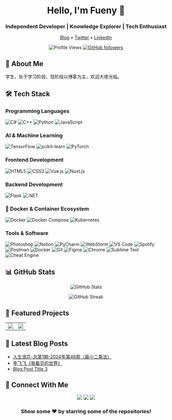 <div align="center">
  
# Hello, I'm Fueny 👋

### Independent Developer | Knowledge Explorer | Tech Enthusiast

<p align="center">
  <a href="https://fueny.top">Blog</a> •
  <a href="https://twitter.com">Twitter</a> •
  <a href="https://linkedin.com/in/">LinkedIn</a>
</p>

![Profile Views](https://komarev.com/ghpvc/?username=fueny&color=brightgreen)
[![GitHub followers](https://img.shields.io/github/followers/fueny?label=Follow&style=social)](https://github.com/fueny)

</div>

## 🚀 About Me
学生，处于学习阶段，现阶段以博客为主，欢迎大佬光临。

## 🛠️ Tech Stack

### Programming Languages
![C#](https://img.shields.io/badge/C%23-239120?style=flat-square&logo=c-sharp&logoColor=white)
![C++](https://img.shields.io/badge/C++-00599C?style=flat-square&logo=c%2B%2B&logoColor=white)
![Python](https://img.shields.io/badge/Python-3776AB?style=flat-square&logo=python&logoColor=white)
![JavaScript](https://img.shields.io/badge/JavaScript-F7DF1E?style=flat-square&logo=javascript&logoColor=black)

### AI & Machine Learning
![TensorFlow](https://img.shields.io/badge/TensorFlow-FF6F00?style=flat-square&logo=tensorflow&logoColor=white)
![scikit-learn](https://img.shields.io/badge/scikit--learn-F7931E?style=flat-square&logo=scikit-learn&logoColor=white)
![PyTorch](https://img.shields.io/badge/PyTorch-EE4C2C?style=flat-square&logo=pytorch&logoColor=white)

### Frontend Development
![HTML5](https://img.shields.io/badge/HTML5-E34F26?style=flat-square&logo=html5&logoColor=white)
![CSS3](https://img.shields.io/badge/CSS3-1572B6?style=flat-square&logo=css3&logoColor=white)
![Vue.js](https://img.shields.io/badge/Vue.js-4FC08D?style=flat-square&logo=vue.js&logoColor=white)
![Nuxt.js](https://img.shields.io/badge/Nuxt.js-00DC82?style=flat-square&logo=nuxt.js&logoColor=white)

### Backend Development
![Flask](https://img.shields.io/badge/Flask-000000?style=flat-square&logo=flask&logoColor=white)
![.NET](https://img.shields.io/badge/.NET-512BD4?style=flat-square&logo=.net&logoColor=white)

### 🐳 Docker & Container Ecosystem
![Docker](https://img.shields.io/badge/Docker-2496ED?style=flat-square&logo=docker&logoColor=white)
![Docker Compose](https://img.shields.io/badge/Docker_Compose-2496ED?style=flat-square&logo=docker&logoColor=white)
![Kubernetes](https://img.shields.io/badge/Kubernetes-326CE5?style=flat-square&logo=kubernetes&logoColor=white)

### Tools & Software
![Photoshop](https://img.shields.io/badge/Photoshop-31A8FF?style=flat-square&logo=adobe-photoshop&logoColor=white)
![Notion](https://img.shields.io/badge/Notion-000000?style=flat-square&logo=notion&logoColor=white)
![PyCharm](https://img.shields.io/badge/PyCharm-000000?style=flat-square&logo=pycharm&logoColor=white)
![WebStorm](https://img.shields.io/badge/WebStorm-000000?style=flat-square&logo=webstorm&logoColor=white)
![VS Code](https://img.shields.io/badge/VS_Code-007ACC?style=flat-square&logo=visual-studio-code&logoColor=white)
![Spotify](https://img.shields.io/badge/Spotify-1DB954?style=flat-square&logo=spotify&logoColor=white)
![Postman](https://img.shields.io/badge/Postman-FF6C37?style=flat-square&logo=postman&logoColor=white)
![Docker](https://img.shields.io/badge/Docker-2496ED?style=flat-square&logo=docker&logoColor=white)
![Git](https://img.shields.io/badge/Git-F05032?style=flat-square&logo=git&logoColor=white)
![Figma](https://img.shields.io/badge/Figma-F24E1E?style=flat-square&logo=figma&logoColor=white)
![Chrome](https://img.shields.io/badge/Chrome-4285F4?style=flat-square&logo=google-chrome&logoColor=white)
![Sublime Text](https://img.shields.io/badge/Sublime-FF9800?style=flat-square&logo=sublime-text&logoColor=white)
![Cheat Engine](https://img.shields.io/badge/Cheat_Engine-FF0000?style=flat-square&logo=data:image/png;base64,iVBORw0KGgoAAAANSUhEUgAAAA4AAAAOCAYAAAAfSC3RAAAACXBIWXMAAAsTAAALEwEAmpwYAAAAIGNIUk0AAHolAACAgwAA+f8AAIDpAAB1MAAA6mAAADqYAAAXb5JfxUYAAABLSURBVHjaYvz//z8DJYCJgUIw8DUyMjL+R8dAQWQxFhRT0AWQ+czYJLEpRjGVhQRHo0viUszCQKaV2BzGSGl0jU7nwRzBAAAA//8DANmxJeHQMWZKAAAAAElFTkSuQmCC&logoColor=white)

## 📊 GitHub Stats

<p align="center">
  <img src="https://github-readme-stats.vercel.app/api?username=fueny&show_icons=true&theme=tokyonight" alt="GitHub Stats" />
</p>

<p align="center">
  <img src="https://github-readme-streak-stats.herokuapp.com/?user=fueny&theme=tokyonight" alt="GitHub Streak" />
</p>

## 🎯 Featured Projects

<table>
  <tr>
    <td align="center">
      <a href="https://github.com/fueny/project1">
        <img src="https://github-readme-stats.vercel.app/api/pin/?username=fueny&repo=project1&theme=tokyonight" />
      </a>
    </td>
    <td align="center">
      <a href="https://github.com/fueny/project2">
        <img src="https://github-readme-stats.vercel.app/api/pin/?username=fueny&repo=project2&theme=tokyonight" />
      </a>
    </td>
  </tr>
</table>

## 📝 Latest Blog Posts
<!-- BLOG-POST-LIST:START -->
- [人生浪花-总第1期-2024年第46周（最小二乘法）](https://www.fueny.top/%E4%B8%83%E6%97%A5%E7%B5%AE%E8%AF%AD/13cb6577-78ca-80b8-a23f-f3470277c80f)
- [李飞飞《我看见的世界》](https://www.fueny.top/learning/149b6577-78ca-8084-a558-e5f8e52e214d)
- [Blog Post Title 3](post-url)
<!-- BLOG-POST-LIST:END -->

## 🤝 Connect With Me

<p align="center">
  <a href="mailto:fueny@example.com"><img src="https://img.shields.io/badge/-Email-D14836?style=flat-square&logo=gmail&logoColor=white"/></a>
  <a href="https://twitter.com/fueny"><img src="https://img.shields.io/badge/-Twitter-1DA1F2?style=flat-square&logo=twitter&logoColor=white"/></a>
  <a href="https://linkedin.com/in/fueny"><img src="https://img.shields.io/badge/-LinkedIn-0077B5?style=flat-square&logo=linkedin&logoColor=white"/></a>
</p>

<div align="center">

### Show some ❤️ by starring some of the repositories!

</div>
